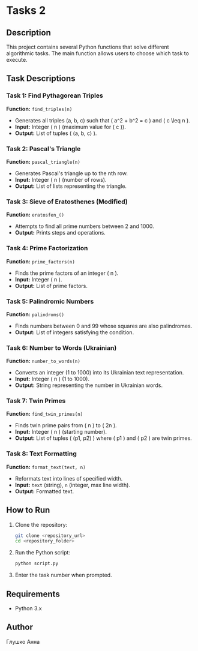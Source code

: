 # Tasks 2

## Description
This project contains several Python functions that solve different algorithmic tasks. The main function allows users to choose which task to execute.

## Task Descriptions

### Task 1: Find Pythagorean Triples
**Function:** `find_triples(n)`
- Generates all triples (a, b, c) such that \( a^2 + b^2 = c \) and \( c \leq n \).
- **Input:** Integer \( n \) (maximum value for \( c \)).
- **Output:** List of tuples \( (a, b, c) \).

### Task 2: Pascal's Triangle
**Function:** `pascal_triangle(n)`
- Generates Pascal's triangle up to the nth row.
- **Input:** Integer \( n \) (number of rows).
- **Output:** List of lists representing the triangle.

### Task 3: Sieve of Eratosthenes (Modified)
**Function:** `eratosfen_()`
- Attempts to find all prime numbers between 2 and 1000.
- **Output:** Prints steps and operations.

### Task 4: Prime Factorization
**Function:** `prime_factors(n)`
- Finds the prime factors of an integer \( n \).
- **Input:** Integer \( n \).
- **Output:** List of prime factors.

### Task 5: Palindromic Numbers
**Function:** `palindroms()`
- Finds numbers between 0 and 99 whose squares are also palindromes.
- **Output:** List of integers satisfying the condition.

### Task 6: Number to Words (Ukrainian)
**Function:** `number_to_words(n)`
- Converts an integer (1 to 1000) into its Ukrainian text representation.
- **Input:** Integer \( n \) (1 to 1000).
- **Output:** String representing the number in Ukrainian words.

### Task 7: Twin Primes
**Function:** `find_twin_primes(n)`
- Finds twin prime pairs from \( n \) to \( 2n \).
- **Input:** Integer \( n \) (starting number).
- **Output:** List of tuples \( (p1, p2) \) where \( p1 \) and \( p2 \) are twin primes.

### Task 8: Text Formatting
**Function:** `format_text(text, n)`
- Reformats text into lines of specified width.
- **Input:** `text` (string), `n` (integer, max line width).
- **Output:** Formatted text.

## How to Run
1. Clone the repository:
   ```sh
   git clone <repository_url>
   cd <repository_folder>
   ```
2. Run the Python script:
   ```sh
   python script.py
   ```
3. Enter the task number when prompted.

## Requirements
- Python 3.x

## Author
Глушко Анна



